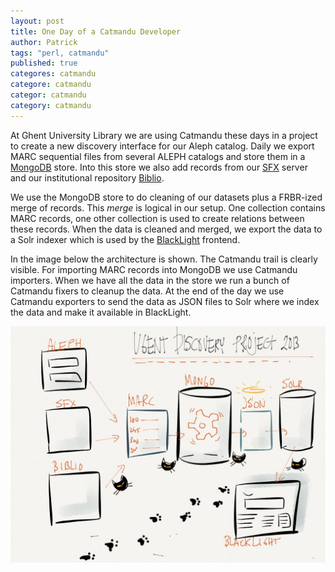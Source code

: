 ```yaml
---
layout: post
title: One Day of a Catmandu Developer
author: Patrick
tags: "perl, catmandu"
published: true
categores: catmandu
categore: catmandu
categor: catmandu
category: catmandu
---
```


At Ghent University Library we are using Catmandu these days in a project to create a new discovery
interface for our Aleph catalog. Daily we export MARC sequential files from several ALEPH catalogs and store them
in a [MongoDB](http://www.mongodb.org/) store. Into this store we also add records from our 
[SFX](http://en.wikipedia.org/wiki/SFX_%28software%29) server and our institutional repository 
[Biblio](http://biblio.ugent.be). 

We use the MongoDB store to do cleaning of our datasets plus a FRBR-ized merge of records. This <em>merge</em>
is logical in our setup. One collection contains MARC records, one other collection is used to create
relations between these records. When the data is cleaned and merged, we export the data to a Solr indexer which is used by the [BlackLight](http://projectblacklight.org/) frontend.

In the image below the architecture is shown. The Catmandu trail is 
clearly visible. For importing MARC records into MongoDB we use Catmandu importers. When we have all the data
in the store we run a bunch of Catmandu fixers to cleanup the data. At the end of the day we use Catmandu exporters
to send the data as JSON files to Solr where we index the data and make it available in BlackLight.

![DicoveryArchitecture](/assets/img/20130618_discovery.jpg)
